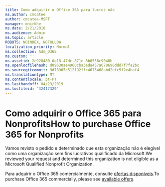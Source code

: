 ```yaml
---
title: Como adquirir o Office 365 para lucros não
ms.author: cmcatee
author: cmcatee-MSFT
manager: mnirkhe
ms.date: 2/21/2018
ms.audience: Admin
ms.topic: article
ROBOTS: NOINDEX, NOFOLLOW
localization_priority: Normal
ms.collection: Adm_O365
ms.custom: ''
ms.assetid: 2c928480-0a18-47dc-871e-8b8558c9048b
ms.openlocfilehash: d09630ae4960cba3eda457a670696ddd7f7fa2bc
ms.sourcegitcommit: 9d78905c512192ffc4675468abd2efc5f2e4baf4
ms.translationtype: MT
ms.contentlocale: pt-PT
ms.lasthandoff: 04/23/2019
ms.locfileid: "32417329"
---
```

# <a name="how-to-purchase-office-365-for-nonprofits"></a><span data-ttu-id="7c54c-102">Como adquirir o Office 365 para Nonprofits</span><span class="sxs-lookup"><span data-stu-id="7c54c-102">How to purchase Office 365 for Nonprofits</span></span>

<span data-ttu-id="7c54c-103">Vamos revisto o pedido e determinado que esta organização não é elegível como uma organização sem fins lucrativos qualificado da Microsoft.</span><span class="sxs-lookup"><span data-stu-id="7c54c-103">We reviewed your request and determined this organization is not eligible as a Microsoft Qualified Nonprofit Organization.</span></span>
  
<span data-ttu-id="7c54c-104">Para adquirir o Office 365 comercialmente, consulte [ofertas disponíveis](https://portal.office.com/AdminPortal/Home).</span><span class="sxs-lookup"><span data-stu-id="7c54c-104">To purchase Office 365 commercially, please see [available offers](https://portal.office.com/AdminPortal/Home).</span></span>
  

